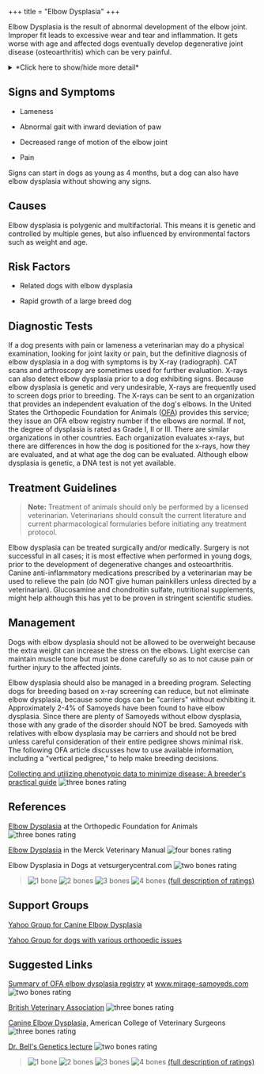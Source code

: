 +++
title = "Elbow Dysplasia"
+++

Elbow Dysplasia is the result of abnormal development of the elbow
joint.  Improper fit leads to excessive wear and tear and inflammation.
It gets worse with age and affected dogs eventually develop degenerative
joint disease (osteoarthritis) which can be very painful.


<details>
<summary>*Click here to show/hide more detail*</summary>

There are three different abnormalities that may occur singly or together in elbow dysplasia in one or both elbows:

- Fragmentation of the medial coronoid process of the ulna
- Osteochondritis (or osteochondrosis) of the medial humeral condyle
- Ununited anconeal process

[Description of abnormalities](http://www.merckvetmanual.com/mvm/musculoskeletal_system/arthropathies_and_related_disorders_in_small_animals/elbow_dysplasia_in_small_animals.html) in the Merck Veterinary Manual
![4 bones](/img/4-bones.gif)

</details>

Signs and Symptoms
------------------

-   Lameness

-   Abnormal gait with inward deviation of paw

-   Decreased range of motion of the elbow joint

-   Pain

Signs can start in dogs as young as 4 months, but a dog can also have
elbow dysplasia without showing any signs.

Causes
------

Elbow dysplasia is polygenic and multifactorial.  This means it is
genetic and controlled by multiple genes, but also influenced by
environmental factors such as weight and age.

Risk Factors
------------

-   Related dogs with elbow dysplasia

-   Rapid growth of a large breed dog

Diagnostic Tests
----------------

If a dog presents with pain or lameness a veterinarian may do a physical
examination, looking for joint laxity or pain, but the definitive
diagnosis of elbow dysplasia in a dog with symptoms is by X-ray
(radiograph).   CAT scans and arthroscopy are sometimes used for further
evaluation. X-rays can also detect elbow dysplasia prior to a dog
exhibiting signs.  Because elbow dysplasia is genetic and very
undesirable, X-rays are frequently used to screen dogs prior to
breeding.  The X-rays can be sent to an organization that provides an
independent evaluation of the dog's elbows.  In the United States the
Orthopedic Foundation for Animals
([OFA](http://www.offa.org/)) provides this service;
they issue an OFA elbow registry number if the elbows are normal.  If
not, the degree of dysplasia is rated as Grade I, II or III.  There are
similar organizations in other countries.  Each organization evaluates
x-rays, but there are differences in how the dog is positioned for the
x-rays, how they are evaluated, and at what age the dog can be
evaluated.  Although elbow dysplasia is genetic, a DNA test is not yet
available.

Treatment Guidelines
--------------------

> **Note:** Treatment of animals should only be performed by a licensed
> veterinarian. Veterinarians should consult the current literature and
> current pharmacological formularies before initiating any treatment
> protocol.

Elbow dysplasia can be treated surgically and/or medically.  Surgery is
not successful in all cases; it is most effective when performed in
young dogs, prior to the development of degenerative changes and
osteoarthritis.   Canine anti-inflammatory medications prescribed by a
veterinarian may be used to relieve the pain (do NOT give human
painkillers unless directed by a veterinarian).  Glucosamine and
chondroitin sulfate, nutritional supplements, might help although this
has yet to be proven in stringent scientific studies.

Management
----------

Dogs with elbow dysplasia should not be allowed to be overweight because
the extra weight can increase the stress on the elbows.  Light exercise
can maintain muscle tone but must be done carefully so as to not cause
pain or further injury to the affected joints.



Elbow dysplasia should also be managed in a breeding program.  Selecting
dogs for breeding based on x-ray screening can reduce, but not eliminate
elbow dysplasia, because some dogs can be "carriers" without
exhibiting it.  Approximately 2-4% of Samoyeds have been found to have
elbow dysplasia.  Since there are plenty of Samoyeds without elbow
dysplasia, those with any grade of the disorder should NOT be bred.
Samoyeds with relatives with elbow dysplasia may be carriers and should
not be bred unless careful consideration of their entire pedigree shows
minimal risk.  The following OFA article discusses how to use available
information, including a "vertical pedigree," to help make breeding
decisions.

[Collecting and utilizing phenotypic data to minimize disease:  A
breeder's practical
guide](http://www.offa.org/pdf/hovanart.pdf)  ![three
bones
rating](/img/3-bones.gif)





References
----------

[Elbow Dysplasia](http://www.offa.org/ed_types.html) at
the Orthopedic Foundation for Animals  ![three bones
rating](/img/3-bones.gif)

[Elbow
Dysplasia](http://www.merckvetmanual.com/mvm/musculoskeletal_system/arthropathies_and_related_disorders_in_small_animals/elbow_dysplasia_in_small_animals.html)
in the Merck Veterinary Manual  ![four bones
rating](/img/4-bones.gif)

Elbow Dysplasia in Dogs  at vetsurgerycentral.com  ![two bones
rating](/img/2-bones.gif)


> ![1 bone](/img/1-bone.gif)
> ![2 bones](/img/2-bones.gif)
> ![3 bones](/img/3-bones.gif)
> ![4 bones](/img/4-bones.gif)
> [(full description of ratings)](/diseases/ratings-what-do-they-mean)

Support Groups
--------------

[Yahoo Group for Canine Elbow
Dysplasia](https://groups.yahoo.com/neo/groups/k9elbow/info)

[Yahoo Group for dogs with various orthopedic
issues](https://groups.yahoo.com/neo/groups/orthodogs/info)

Suggested Links
---------------

[Summary of OFA elbow dysplasia
registry](http://www.mirage-samoyeds.com/elbowofa.htm)
at www.mirage-samoyeds.com  ![two bones
rating](/img/2-bones.gif)

[British Veterinary
Association](https://www.bva.co.uk/uploadedFiles/Content/Canine_Health_Schemes/Elbow_Scheme/CHS-elbow-dyspalsia-feb-2014.pdf)
![three bones
rating](/img/3-bones.gif)

[Canine Elbow
Dysplasia,](https://www.acvs.org/small-animal/canine-elbow-dysplasia)
American College of Veterinary Surgeons ![three bones
rating](/img/3-bones.gif)

[Dr. Bell's Genetics
lecture](/files/dr_bell_genetics_lecture.pdf)
![two bones
rating](/img/2-bones.gif)




> ![1 bone](/img/1-bone.gif)
> ![2 bones](/img/2-bones.gif)
> ![3 bones](/img/3-bones.gif)
> ![4 bones](/img/4-bones.gif)
> [(full description of ratings)](/diseases/ratings-what-do-they-mean)

